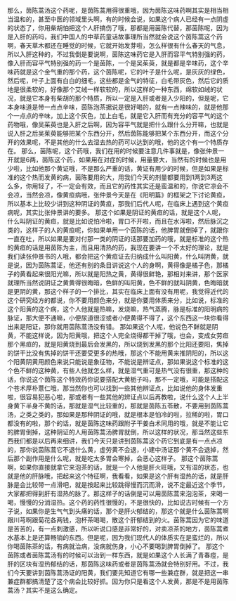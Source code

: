 那么，茵陈蒿汤这个药呢，是茵陈蒿用得很重哦，因为茵陈这味药啊其实是相当相当温和的，甚至中医的领域里头啊，有的时候会说，如果这个病人已经有一点阴虚的状态了，你用柴胡怕把这个人肝搞伤了哦，那都是用茵陈代替，那茵陈呢，因为是入肝的药吗，我们中国人的中草药童话故事理所当然就会说这个茵陈蒿这个药啊，春天草木都还在睡觉的时候，它就开始发芽啦，怎么样很有什么春天的气息，所以入肝这种的，不过我倒是要说啊，茵陈这味药它是入肝而容平气特别强的药，像入肝而容平气特别强的药一个是茵陈，一个是吴茱萸，就是都是辛味药，这个辛味药就是这个金气重的那个药，这个茵陈呢，它的叶子是什么呢，是灰灰的绿色，然后呢，叶子上面有白白的细毛，这些都是金气的特征，白毛带灰色，然后它的质地是很柔软的，好像那个艾绒一样软软的，所以这样的一种东西，绵软如绒的状况，就是它本身有柴胡的那个特质，所以一定是入肝或者是入少阳的，但是呢，它本身味道是带一点点辛味，茵陈泡茶据说是很好喝的，就有一点辣味的，就是他那个一点点的辛味，加上这个灰色，加上白毛，就是它入肝而有充分的容平气的这个药物哦，像吴茱萸也是入肝之后啊，因为容平气就是把什么跟什么分开嘛，也就是说入肝之后吴茱萸能够把某个东西分开，然后茵陈能够把某个东西分开，而这个分开的效果呢，不是其他的什么去湿去热的药可以达到的哦，他的这个有一个特质存在。
那么，茵陈呢，这个药哦，我们在用的时候要注意几件事就是，像张仲景一开就是6两，茵陈这个药，如果用在对症的时候，用量要大，当然有的时候也是用少啦，比如他那个黄证哦，不是那么严重的话，黄证有用少的时候，但是如果是标准的这个热而发黄的病，茵陈要用的大，用我们今天的剂量都要用到1两到3两这么多，你用轻了，不一定会有效，而且它的药性其实还是蛮温和的，你说它凉会不会凉，当然会凉，像黄疸病哦，张仲景今天是在《阳明篇》的框架之下讨论黄疸，所以基本上比较少讲到这种阴证的黄疸，那我们后代人呢，在临床上遇到这个黄疸病呢，其实比张仲景讲的要多。
那这个如果是阴证的黄疸的话，就是这个人呢，什么叫阴证的黄疸，就是比如说怕冷啦，胃口不开啦，而且在水泻啦，然后脉沉之类的，这样子的人的黄疸呢，你如果单用一个茵陈的话，他脾胃就倒掉了，就跟你一直在吐，所以如果是要对付那一类的阴证的话那要加药的哦，就是标准的这个热的黄疸的话是用茵陈为主，而且用清热的药，我现在要讲一个不太好的理论，就是我们读张仲景书的人哦，都会把这个黄疸证去归纳成什么叫阳黄，什么叫阴黄，就是说，因为茵陈蒿证，他还有别的条目讲说这个人的身啊，黄得像是橘子色，那橘子的黄看起来很阳光嘛，所以就是阳热之黄，黄得很鲜艳，那相对来讲，那个医家就理所当然说阴证之黄黄得很晦暗，色鲜的叫阳黄，色不鲜的就叫阴黄，色晦暗就是更阴的黄，那这个样子的一个排比，其实在临床上面有没有用呢，我觉得近代的这个研究经方的都说，你不要用颜色来分，就是你要用体质来分，比如说，标准的这个阳黄的这个病，这个人他就是热嘛，发烧嘛，热气蒸腾，脉是标准的阳明病的脉证，那大便不通嘛，小便尿道很涩或者小便黄得不得了，这个东西这一块你看得出来是阳证，那你就用茵陈蒿汤没有错。
那如果这个人呢，他说色不鲜就是阴黄，不能这样说，因为阳黄哦，把这个人完全烧得都干掉了哦，也会，变成女劳疸那个黑疸的，就是阳黄烧到最后会发黑的，所以烧到发黑的那个比阳还要阳，焦掉的饼干比没有焦掉的饼干还要受更多的热哦，那这个不能用黄来推阴阳的，所以这个阳黄阴黄用颜色来说只能说是象征物，不能说是辨证点，那如果说这个标准的这个色不鲜的这种黄，有些人他就怎么样，就是湿气重可是热气没有很重，那这种的话，你说这个茵陈这个特效药你说要搭配大黄栀子吗，那不一定哦，可能是搭配这个苍术厚朴薏仁哦，那当然你也可以找到一些其他辨证点，比如说他的身体发重啦，很容易犯恶心啦，那或者有一些其他的辨证点以后再教啦，说什么这个人上半身黄下半身不黄的话，那就是湿气比较重的，那就是茵陈五苓散，不要用到茵陈蒿汤，之类之类的，那如果是那种阴证的哦，就是根本是怕冷的啦，拉稀的啦，胃口都没有的啦，那个的话，就是茵陈这味药跟附子干姜白术同用的哦，就是不能让它的脾胃倒掉，这种阴证的人用茵陈蒿汤脾胃就倒，所以这样的状况，那当然这些东西我们都是以后再来细讲，我们今天只是讲到茵陈蒿这个药它到底是有一点点凉的，那你说茵陈蒿它不退什么黄，虚劳黄不会退，小建中汤证那个黄不会退掉，然后那个副作用是什么呢，就是吃太多胃会寒掉，会恶心这样子。
那这个茵陈蒿啊，如果你直接就拿它来泡茶的话，就是一个人他是肝火旺哦，又有湿的状态，也就是他的肝脉哦，把起来这个特征啊，我看看，如果是这个肝有湿热的话，就是肝脉是会比较带一点滑吧，就是按起来比较跳得慢而沉而滑，说不定最近这个季节，大家都把得到肝有湿热的脉了。那这样子的话倒是可以用茵陈蒿来泡泡茶，来喝一喝，慢慢的分消湿热。这个药的药性很慢的，不是很快的，比如说古时候有一个方子说，如果你是生气气到头痛的话，那个是肝火郁结的，那这个就是什么茵陈蒿啊跟川芎啊跟菊花各两钱，泡杯茶喝喝，散这个肝郁结到的火。茵陈蒿因为它的味道是苦苦的，有一点刺激感，所以听说口感是非常好的，对卖凉茶的地方，茵陈蒿煮水基本上是还算畅销的东西。但是呢，因为我们现代人的体质实在是蛮烂的，所以你喝茵陈茶的话，有病就治病，没病就伤身，小心不要喝到脾胃倒掉了。
那这个茵陈或者茵陈蒿汤有的时候可以治到一样东西，就是如果这个人长满了青春痘，是肝的区块有湿热郁结的话，那茵陈这味药或者是茵陈蒿汤就会特别好用。不过，我们今天要讲到茵陈蒿汤证的阳黄，我们要先知道它有哪一些兼症群，就是把这一串兼症群都搞清楚了这个病会比较好抓。因为你只是看这个人发黄，那是不是用茵陈蒿汤？其实不是这么确定。
